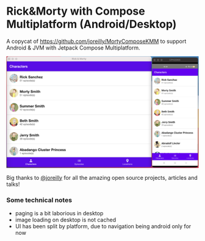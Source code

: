 # Rick&Morty with Compose Multiplatform (Android/Desktop)

A copycat of https://github.com/joreilly/MortyComposeKMM to support Android & JVM with Jetpack Compose Multiplatform.

![](screenshots/rick-compose.png)

Big thanks to [@joreilly](https://github.com/joreilly) for all the amazing open source projects, articles and talks!

### Some technical notes

- paging is a bit laborious in desktop
- image loading on desktop is not cached
- UI has been split by platform, due to navigation being android only for now

